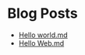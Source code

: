 # Blog Posts

 - [Hello world.md](_posts/Hello%20world.md)
 - [Hello Web.md](_posts/Hello%20Web.md)
